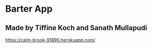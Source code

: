 
# Barter App

## Made by Tiffine Koch and Sanath Mullapudi

https://calm-brook-91890.herokuapp.com/